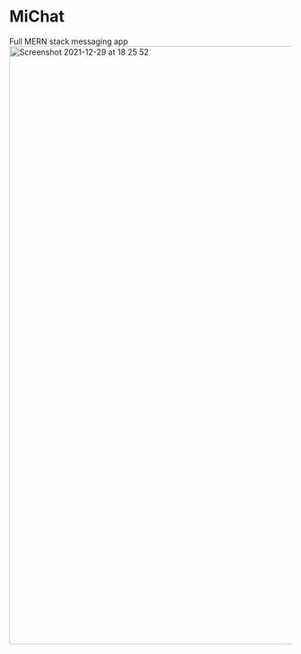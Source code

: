 # MiChat
Full MERN stack messaging app
<img width="1067" alt="Screenshot 2021-12-29 at 18 25 52" src="https://user-images.githubusercontent.com/89992629/147692392-7f9ae329-7b1c-4fd4-bbc1-2e0625c6ceb8.png">
